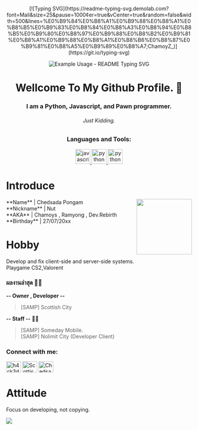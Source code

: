 <p align="center">
[![Typing SVG](https://readme-typing-svg.demolab.com?font=Mali&size=25&pause=1000&center=true&vCenter=true&random=false&width=500&lines=%E0%B9%84%E0%B8%A1%E0%B9%88%E0%B8%A1%E0%B8%B5%E0%B9%83%E0%B8%84%E0%B8%A3%E0%B8%94%E0%B8%B5%E0%B9%80%E0%B8%97%E0%B9%88%E0%B8%B2%E0%B9%81%E0%B8%A1%E0%B9%88%E0%B8%A1%E0%B8%B6%E0%B8%87%E0%B9%81%E0%B8%A5%E0%B9%89%E0%B8%A7;ChamoyZ_)](https://git.io/typing-svg)
</p>

<p align="center">
  <img src="[https://readme-typing-svg.demolab.com/?lines=Type+messages+everywhere!;Add+a+bio+to+your+profile!;Add+a+description+to+your+repo!;Make+your+readme+stand+out!](https://readme-typing-svg.demolab.com?font=Mali&size=25&pause=1000&center=true&vCenter=true&random=false&width=500&lines=%E0%B9%84%E0%B8%A1%E0%B9%88%E0%B8%A1%E0%B8%B5%E0%B9%83%E0%B8%84%E0%B8%A3%E0%B8%94%E0%B8%B5%E0%B9%80%E0%B8%97%E0%B9%88%E0%B8%B2%E0%B9%81%E0%B8%A1%E0%B9%88%E0%B8%A1%E0%B8%B6%E0%B8%87%E0%B9%81%E0%B8%A5%E0%B9%89%E0%B8%A7;ChamoyZ_)&font=Fira%20Code&center=true&width=380&height=50&duration=4000&pause=1000" alt="Example Usage - README Typing SVG">
</p>

# <h1 align="center">Wellcome To My Github Profile. 👋</h1>
<h3 align="center">I am a Python, Javascript, and Pawn programmer.</h3>
<h6 align="center">Just Kidding.</h6>

<h3 align="center">Languages and Tools:</h3>
<p align="center"><a href="https://developer.mozilla.org/en-US/docs/Web/JavaScript" target="_blank" rel="noreferrer"> <img src="https://camo.githubusercontent.com/8189e5e3e5c0848ed6d22ea591e0cf962323ec716135617e1a3e25aae9cfe71d/68747470733a2f2f74656368737461636b2d67656e657261746f722e76657263656c2e6170702f707974686f6e2d69636f6e2e737667" alt="javascript" width="40" height="40"/> </a> <a href="https://www.linux.org/" target="_blank" rel="noreferrer"> <img src="https://camo.githubusercontent.com/ece04e9e6d8e7370a88024f41d544915e01ce71b5457326c08349cc282ccf2d4/68747470733a2f2f6d65646961332e67697068792e636f6d2f6d656469612f6c6e377a32655772696951416c6c6656636e2f323030772e77656270" alt="python" width="40" height="40"/> </a> </a> <a href="https://www.linux.org/" target="_blank" rel="noreferrer"> <img src="https://camo.githubusercontent.com/418cbff54fe0ff385225ac464200a519c169c0fd3fb80402a8a9f977efd63c7a/68747470733a2f2f74656368737461636b2d67656e657261746f722e76657263656c2e6170702f6e67696e782d69636f6e2e737667" alt="python" width="40" height="40"/> </a> </p>

# Introduce
<img align="right" height="150" src="https://cdn.discordapp.com/attachments/990550156397146132/1160488572546207784/sc.png"  />
**Name** | Chedsada Pongam<br>
**Nickname** | Nut<br>
**AKA** | Chamoys , Ramyong , Dev.Rebirth<br>
**Birthday** | 27/07/20xx

# **Hobby**
Develop and fix client-side and server-side systems.<br>
Playgame CS2,Valorent

### ผลงานล่าสุด 🌸🌸<br>
**-- Owner , Developer --** 
> [SAMP] Scottish City<br>

**-- Staff --** 🌸🌸
> [SAMP] Someday Mobile.<br>
> [SAMP] Nolimit City (Developer Client)

<h3 align="left">Connect with me:</h3>
<p align="left">
<a href="https://www.youtube.com/channel/UCYCddxi1qNIKON2a8Gi07-A" target="blank"><img align="center" src="https://raw.githubusercontent.com/rahuldkjain/github-profile-readme-generator/master/src/images/icons/Social/youtube.svg" alt="h4ck3dr4du" height="30" width="40" /></a>
<a href="https://discord.gg/vvGmKQYNS2" target="blank"><img align="center" src="https://raw.githubusercontent.com/rahuldkjain/github-profile-readme-generator/master/src/images/icons/Social/discord.svg" alt="Scottish City" height="30" width="40" /></a>
<a href="https://www.facebook.com/phtgrapher.official" target="blank"><img align="center" src="https://raw.githubusercontent.com/rahuldkjain/github-profile-readme-generator/master/src/images/icons/Social/facebook.svg" alt="Chedsada Pongam" height="30" width="40" /></a>
</p>

# Attitude
Focus on developing, not copying.

![](https://dcbadge.vercel.app/api/shield/423433157078024193)



<!--
**ChamoyZ/ChamoyZ** is a ✨ _special_ ✨ repository because its `README.md` (this file) appears on your GitHub profile.

Here are some ideas to get you started:

- 🔭 I’m currently working on ...
- 🌱 I’m currently learning ...
- 👯 I’m looking to collaborate on ...
- 🤔 I’m looking for help with ...
- 💬 Ask me about ...
- 📫 How to reach me: ...
- 😄 Pronouns: ...
- ⚡ Fun fact: ...
-->
